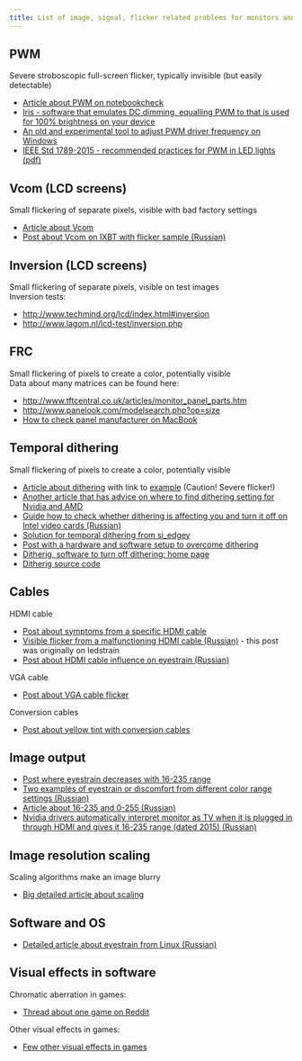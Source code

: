 ```yaml
---
title: List of image, signal, flicker related problems for monitors and laptops
---
```



## PWM
Severe stroboscopic full-screen flicker, typically invisible (but easily detectable)   
- [Article about PWM on notebookcheck](https://www.notebookcheck.net/Why-Pulse-Width-Modulation-PWM-is-such-a-headache.270240.0.html)
- [Iris - software that emulates DC dimming, equalling PWM to that is used for 100% brightness on your device](https://iristech.co/)
- [An old and experimental tool to adjust PWM driver frequency on Windows](https://github.com/tpurtell/PWM)
- [IEEE Std 1789-2015 - recommended practices for PWM in LED lights (pdf)](http://www.bio-licht.org/02_resources/info_ieee_2015_standards-1789.pdf)

## Vcom (LCD screens)
Small flickering of separate pixels, visible with bad factory settings  
- [Article about Vcom](https://www.eetimes.com/lcd-screens-dont-flicker-or-do-they/)
- [Post about Vcom on IXBT with flicker sample (Russian)](https://forum.ixbt.com/topic.cgi?id=28:30236:7864#7864)

## Inversion (LCD screens)
Small flickering of separate pixels, visible on test images  
Inversion tests:
- <http://www.techmind.org/lcd/index.html#inversion>
- <http://www.lagom.nl/lcd-test/inversion.php>

## FRC
Small flickering of pixels to create a color, potentially visible   
Data about many matrices can be found here:
- <http://www.tftcentral.co.uk/articles/monitor_panel_parts.htm>
- <http://www.panelook.com/modelsearch.php?op=size>
- [How to check panel manufacturer on MacBook](https://ledstrain.org/d/1166-completely-lost/7)

## Temporal dithering
Small flickering of pixels to create a color, potentially visible
- [Article about dithering](https://smerity.com/articles/2013/dithering.html) with link to [example](https://codepen.io/Smerity/pen/Abwcu) (Caution! Severe flicker!)
- [Another article that has advice on where to find dithering setting for Nvidia and AMD](https://vpixx.com/vocal/dithering/)
- [Guide how to check whether dithering is affecting you and turn it off on Intel video cards (Russian)](https://4pda.to/forum/index.php?showtopic=943228&view=findpost&p=111856809)
- [Solution for temporal dithering from si_edgey](https://ledstrain.org/d/152-temporal-dithering-sensitivity-my-solution)
- [Post with a hardware and software setup to overcome dithering](https://ledstrain.org/d/794-is-there-a-name-for-seeing-a-sea-of-sparkly-motion-in-a-white-screen/5)
- [Ditherig, software to turn off dithering: home page](https://kawamoto.no-ip.org/henteko/index_en.html)
- [Ditherig source code](https://ledstrain.org/d/1001-ditherig-is-open-source-on-github)

## Cables
HDMI cable
- [Post about symptoms from a specific HDMI cable](https://ledstrain.org/d/214-hdmi-vs-vga-cable-and-eyestrain/23)
- [Visible flicker from a malfunctioning HDMI cable (Russian)](https://4pda.to/forum/index.php?showtopic=943228&view=findpost&p=111506641) - this post was originally on ledstrain
- [Post about HDMI cable influence on eyestrain (Russian)](http://forum.ixbt.com/topic.cgi?id=28:29319:724#724)

VGA cable   
- [Post about VGA cable flicker](https://ledstrain.org/d/992-vga-cables)   

Conversion cables
- [Post about yellow tint with conversion cables](https://ledstrain.org/d/959-cables-actually-matter)

## Image output
- [Post where eyestrain decreases with 16-235 range](https://ledstrain.org/d/884-bad-eye-strain-100-at-rgb-output-dymanic-range-full-20-at-limtied)
- [Two examples of eyestrain or discomfort from different color range settings (Russian)](https://4pda.to/forum/index.php?showtopic=943228&view=findpost&p=112169530)
- [Article about 16-235 and 0-255 (Russian)](http://www.vodkomotornik.ru/forum/viewtopic.php?t=3073)
- [Nvidia drivers automatically interpret monitor as TV when it is plugged in through HDMI and gives it 16-235 range (dated 2015) (Russian)](https://render.ru/xen/threads/hdmi-nvidia-ogranichenie-dinamicheskogo-diapazona-do-16-235.159632/)

## Image resolution scaling
Scaling algorithms make an image blurry  
- [Big detailed article about scaling](https://tanalin.com/en/articles/integer-scaling/)

## Software and OS
- [Detailed article about eyestrain from Linux (Russian)](https://www.linux.org.ru/forum/linux-hardware/15961616#comments)

## Visual effects in software
Chromatic aberration in games: 
- [Thread about one game on Reddit](https://www.reddit.com/r/theouterworlds/comments/ebvl1z/the_game_looks_so_better_without_chromatic/)

Other visual effects in games:
- [Few other visual effects in games](https://ledstrain.org/d/153-gaming-specific-issues)
